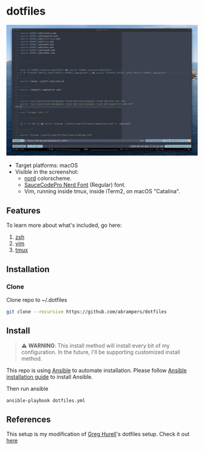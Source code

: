 # dotfiles

![Terminal](assets/terminal.png "Terminal")

* Target platforms: macOS
* Visible in the screenshot:
  * [nord](https://www.nordtheme.com) colorscheme.
  * [SauceCodePro Nerd Font](https://www.nerdfonts.com/font-downloads) (Regular) font.
  * Vim, running inside tmux, inside iTerm2, on macOS "Catalina".

## Features

To learn more about what's included, go here:
1. [zsh](https://github.com/abrampers/dotfiles/tree/master/zsh)
2. [vim](https://github.com/abrampers/dotfiles/tree/master/vim)
3. [tmux](https://github.com/abrampers/dotfiles/tree/master/tmux)

## Installation
### Clone
Clone repo to ~/.dotfiles
```bash
git clone --recursive https://github.com/abrampers/dotfiles
```

## Install
> ⚠️ **WARNING**: This install method will install every bit of my configuration. In the future, I'll be supporting customized install method.

This repo is using [Ansible](https://docs.ansible.com/ansible/latest/index.html) to automate installation. Please follow [Ansible installation guide](https://docs.ansible.com/ansible/latest/installation_guide/intro_installation.html#installing-ansible-on-macos) to install Ansible.

Then run ansible
```bash
ansible-playbook dotfiles.yml
```

## References
This setup is my modification of [Greg Hurell](https://github.com/wincent)'s dotfiles setup. Check it out [here](https://github.com/wincent/wincent)
